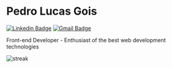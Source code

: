 # Pedro Lucas Gois

[![Linkedin Badge](https://user-images.githubusercontent.com/55408487/184528222-e0d23738-c8e0-490e-887f-f69d86ac6d65.png)](https://www.linkedin.com/in/pedrolgois/) 
[![Gmail Badge](https://user-images.githubusercontent.com/55408487/184528265-3832e4f5-6465-4853-a342-1f12cef891ef.png)](mailto:pedrolgois1@gmail.com)

Front-end Developer - Enthusiast of the best web development technologies

<!-- <p align="center">
    <img alt="streak" src="https://github-readme-streak-stats.herokuapp.com/?user=pedrolgois&theme=radical&hide_border=true&date_format=[Y-]n-j">
</p> -->

<p>
    <img alt="streak" src="https://github-readme-stats.vercel.app/api/top-langs/?username=pedrolgois&theme=dracula&layout=compact&hide_border=true">
</p>
